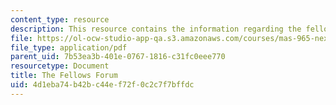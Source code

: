 ```yaml
---
content_type: resource
description: This resource contains the information regarding the fellows forum.
file: https://ol-ocw-studio-app-qa.s3.amazonaws.com/courses/mas-965-nextlab-i-designing-mobile-technologies-for-the-next-billion-users-fall-2008/4d1eba74b42bc44ef72f0c2c7f7bffdc_MITMAS_965F08_fellows_final.pdf
file_type: application/pdf
parent_uid: 7b53ea3b-401e-0767-1816-c31fc0eee770
resourcetype: Document
title: The Fellows Forum
uid: 4d1eba74-b42b-c44e-f72f-0c2c7f7bffdc
---
```

